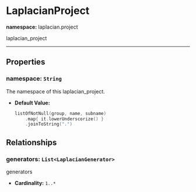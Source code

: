 # **LaplacianProject**
**namespace:** laplacian.project

laplacian_project



---

## Properties

### namespace: `String`
The namespace of this laplacian_project.
- **Default Value:**
  ```kotlin
  listOfNotNull(group, name, subname)
      .map{ it.lowerUnderscorize() }
      .joinToString(".")
  ```

## Relationships

### generators: `List<LaplacianGenerator>`
generators
- **Cardinality:** `1..*`